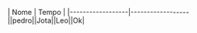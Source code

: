 |       Nome       |       Tempo      |
|------------------|------------------||pedro||Jota||Leo||Ok|